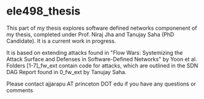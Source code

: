 # ele498_thesis

This part of my thesis explores software defined networks componenent of my thesis, completed under Prof. Niraj Jha and Tanujay Saha (PhD Candidate). It is a current work in progress.

It is based on extending attacks found in "Flow Wars: Systemizing the Attack Surface and Defenses in Software-Defined Networks" by Yoon et al. Folders [1-7]_fw_ext contain code for attacks, which are outlined in the SDN DAG Report found in 0_fw_ext by Tanujay Saha. 

Please contact ajjarapu AT princeton DOT edu if you have any questions or comments
